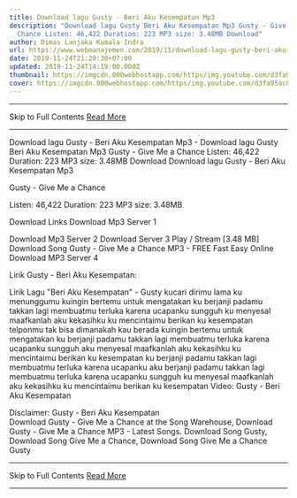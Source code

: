 ```yaml
---
title: Download lagu Gusty - Beri Aku Kesempatan Mp3
description: "Download lagu Gusty Beri Aku Kesempatan Mp3 Gusty - Give Me a
  Chance Listen: 46,422 Duration: 223 MP3 size: 3.48MB Download"
author: Dimas Lanjaka Kumala Indra
url: https://www.webmanajemen.com/2019/11/download-lagu-gusty-beri-aku-kesempatan_24.html
date: 2019-11-24T21:20:30+07:00
updated: 2019-11-24T14:19:00.000Z
thumbnail: https://imgcdn.000webhostapp.com/https/img.youtube.com/d3fa95ac660d54e425df5486f710b462.jpeg
cover: https://imgcdn.000webhostapp.com/https/img.youtube.com/d3fa95ac660d54e425df5486f710b462.jpeg
---
```


<hr/> Skip to Full Contents <a href="https://www.webmanajemen.com/2019/11/download-lagu-gusty-beri-aku-kesempatan_24.html" rel="follow" class="button" id="read-more">Read More</a> <hr/> Download lagu Gusty - Beri Aku Kesempatan Mp3 - Download lagu Gusty Beri Aku Kesempatan Mp3 Gusty - Give Me a Chance Listen: 46,422 Duration: 223 MP3 size: 3.48MB Download Download lagu Gusty - Beri Aku Kesempatan Mp3

  Gusty - Give Me a Chance 

  Listen: 46,422 
  Duration: 223 
  MP3 size: 3.48MB 

  Download Links 
  Download Mp3 Server 1 

  Download Mp3 Server 2 
  Download Server 3 
  Play / Stream [3.48 MB] Download Song Gusty - Give Me a Chance MP3 - FREE Fast Easy Online 
  Download MP3 Server 4 


                             
Lirik Gusty - Beri Aku Kesempatan:
                             
 
 Lirik Lagu "Beri Aku Kesempatan" - Gusty 
  kucari dirimu lama ku menunggumu
 kuingin bertemu untuk mengatakan
 ku berjanji padamu takkan lagi membuatmu
 terluka karena ucapanku
  sungguh ku menyesal
 maafkanlah aku kekasihku
 ku mencintaimu berikan ku kesempatan
 telponmu tak bisa dimanakah kau berada
  kuingin bertemu untuk mengatakan
 ku berjanji padamu takkan lagi membuatmu
 terluka karena ucapanku
 sungguh aku menyesal
 maafkanlah aku kekasihku
  ku mencintaimu berikan ku kesempatan
 ku berjanji padamu
  takkan lagi membuatmu terluka karena ucapanku
 aku berjanji padamu
  takkan lagi membuatmu terluka karena ucapanku
 sungguh ku menyesal
  maafkanlah aku kekasihku
 ku mencintaimu berikan ku kesempatan
  Video: Gusty - Beri Aku Kesempatan 
  
  Disclaimer: Gusty - Beri Aku Kesempatan                         
  Download Gusty - Give Me a Chance at the Song Warehouse, Download Gusty - Give Me a Chance MP3 - Latest Songs.  Download Song Gusty, Download Song Give Me a Chance, Download Song Give Me a Chance Gusty <hr/> Skip to Full Contents <a href="https://www.webmanajemen.com/2019/11/download-lagu-gusty-beri-aku-kesempatan_24.html" rel="follow" class="button" id="read-more">Read More</a> <hr/>